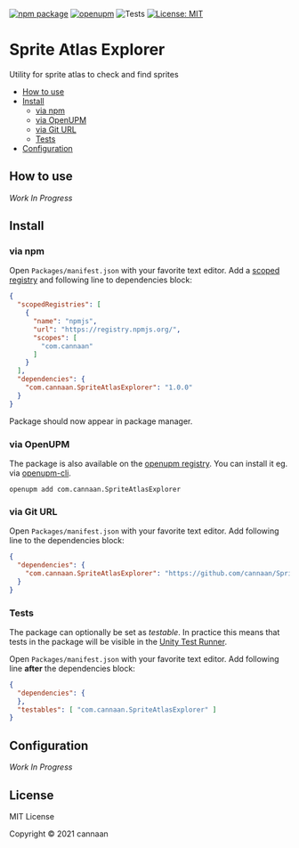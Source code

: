 [![npm package](https://img.shields.io/npm/v/com.cannaan.SpriteAtlasExplorer)](https://www.npmjs.com/package/com.cannaan.SpriteAtlasExplorer)
[![openupm](https://img.shields.io/npm/v/com.cannaan.SpriteAtlasExplorer?label=openupm&registry_uri=https://package.openupm.com)](https://openupm.com/packages/com.cannaan.SpriteAtlasExplorer/)
![Tests](https://github.com/cannaan/SpriteAtlasExplorer/workflows/Tests/badge.svg)
[![License: MIT](https://img.shields.io/badge/License-MIT-green.svg)](https://opensource.org/licenses/MIT)

# Sprite Atlas Explorer

Utility for sprite atlas to check and find sprites

- [How to use](#how-to-use)
- [Install](#install)
  - [via npm](#via-npm)
  - [via OpenUPM](#via-openupm)
  - [via Git URL](#via-git-url)
  - [Tests](#tests)
- [Configuration](#configuration)

<!-- toc -->

## How to use

*Work In Progress*

## Install

### via npm

Open `Packages/manifest.json` with your favorite text editor. Add a [scoped registry](https://docs.unity3d.com/Manual/upm-scoped.html) and following line to dependencies block:
```json
{
  "scopedRegistries": [
    {
      "name": "npmjs",
      "url": "https://registry.npmjs.org/",
      "scopes": [
        "com.cannaan"
      ]
    }
  ],
  "dependencies": {
    "com.cannaan.SpriteAtlasExplorer": "1.0.0"
  }
}
```
Package should now appear in package manager.

### via OpenUPM

The package is also available on the [openupm registry](https://openupm.com/packages/com.cannaan.SpriteAtlasExplorer). You can install it eg. via [openupm-cli](https://github.com/openupm/openupm-cli).

```
openupm add com.cannaan.SpriteAtlasExplorer
```

### via Git URL

Open `Packages/manifest.json` with your favorite text editor. Add following line to the dependencies block:
```json
{
  "dependencies": {
    "com.cannaan.SpriteAtlasExplorer": "https://github.com/cannaan/SpriteAtlasExplorer.git"
  }
}
```

### Tests

The package can optionally be set as *testable*.
In practice this means that tests in the package will be visible in the [Unity Test Runner](https://docs.unity3d.com/2017.4/Documentation/Manual/testing-editortestsrunner.html).

Open `Packages/manifest.json` with your favorite text editor. Add following line **after** the dependencies block:
```json
{
  "dependencies": {
  },
  "testables": [ "com.cannaan.SpriteAtlasExplorer" ]
}
```

## Configuration

*Work In Progress*

## License

MIT License

Copyright © 2021 cannaan
